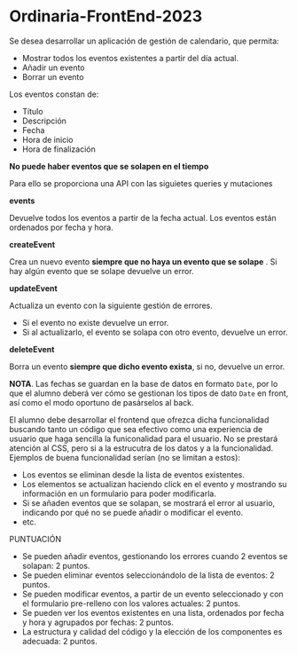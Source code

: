 # Ordinaria-FrontEnd-2023

Se desea desarrollar un aplicación de gestión de calendario, que permita:
 * Mostrar todos los eventos existentes a partir del día actual.
 * Añadir un evento
 * Borrar un evento

 Los eventos constan de:
  * Título
  * Descripción
  * Fecha
  * Hora de inicio
  * Hora de finalización

__No puede haber eventos que se solapen en el tiempo__

Para ello se proporciona una API con las siguietes queries y mutaciones

**events**

Devuelve todos los eventos a partir de la fecha actual. Los eventos están ordenados por fecha y hora.

**createEvent**

Crea un nuevo evento __siempre que no haya un evento que se solape__ . Si hay algún evento que se solape devuelve un error.

**updateEvent**

Actualiza un evento con la siguiente gestión de errores.
  - Si el evento no existe devuelve un error.
  - Si al actualizarlo, el evento se solapa con otro evento, devuelve un error.

**deleteEvent**

Borra un evento __siempre que dicho evento exista__, si no, devuelve un error.

**NOTA**. Las fechas se guardan en la base de datos en formato `Date`, por lo que el alumno deberá ver cómo se gestionan los tipos de dato `Date` en front, así como el modo oportuno de pasárselos al back.

El alumno debe desarrollar el frontend que ofrezca dicha funcionalidad buscando tanto un código que sea efectivo como una experiencia de usuario que haga sencilla la funiconalidad para el usuario. No se prestará atención al CSS, pero si a la estrucutra de los datos y a la funcionalidad. Ejemplos de buena funcionalidad serían (no se limitan a estos):
 - Los eventos se eliminan desde la lista de eventos existentes.
 - Los elementos se actualizan haciendo click en el evento y mostrando su información en un formulario para poder modificarla.
 - Si se añaden eventos que se solapan, se mostrará el error al usuario, indicando por qué no se puede añadir o modificar el evento.
 - etc.

 PUNTUACIÓN

  - Se pueden añadir eventos, gestionando los errores cuando 2 eventos se solapan: 2 puntos.
  - Se pueden eliminar eventos seleccionándolo de la lista de eventos: 2 puntos.
  - Se pueden modificar eventos, a partir de un evento seleccionado y con el formulario pre-relleno con los valores actuales: 2 puntos.
  - Se pueden ver los eventos existentes en una lista, ordenados por fecha y hora y agrupados por fechas: 2 puntos.
  - La estructura y calidad del código y la elección de los componentes es adecuada: 2 puntos.